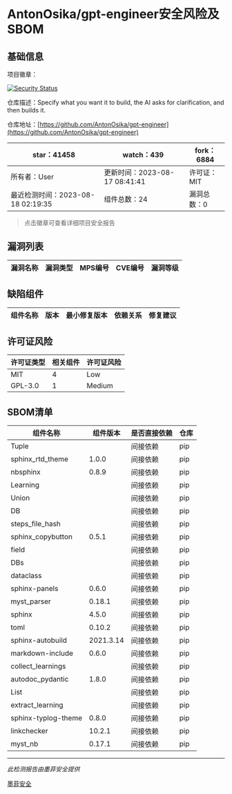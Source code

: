 # AntonOsika/gpt-engineer安全风险及SBOM

## 基础信息

项目徽章：

[![Security Status](https://www.murphysec.com/platform3/v31/badge/1692239750952148992.svg)](https://www.murphysec.com/console/report/1671007100748980224/1692239750952148992)

仓库描述：Specify what you want it to build, the AI asks for clarification, and then builds it.

仓库地址：[https://github.com/AntonOsika/gpt-engineer](https://github.com/AntonOsika/gpt-engineer)

| star：41458 | watch：439 | fork：6884 |
| ----------- | -------------- | ------------ |
| 所有者：User | 更新时间：2023-08-17 08:41:41 | 许可证：MIT |
| 最近检测时间：2023-08-18 02:19:35 | 组件总数：24 | 漏洞总数：0 |

> 点击徽章可查看详细项目安全报告



## 漏洞列表

| 漏洞名称 | 漏洞类型 | MPS编号 | CVE编号 | 漏洞等级 |
| ------- | ------ | ------- | ------ | ----- |





## 缺陷组件

| 组件名称 | 版本 | 最小修复版本 | 依赖关系 | 修复建议 |
| -------- | ---- | ------------ | -------- | -------- |





## 许可证风险

| 许可证类型 | 相关组件 | 许可证风险 |
| ---------- | -------- | ---------- |
|MIT|4|Low|
|GPL-3.0|1|Medium|




## SBOM清单

| 组件名称 | 组件版本 | 是否直接依赖 | 仓库 |
| -------- | -------- | ------------ | ---- |
|Tuple||间接依赖|pip|
|sphinx_rtd_theme|1.0.0|间接依赖|pip|
|nbsphinx|0.8.9|间接依赖|pip|
|Learning||间接依赖|pip|
|Union||间接依赖|pip|
|DB||间接依赖|pip|
|steps_file_hash||间接依赖|pip|
|sphinx_copybutton|0.5.1|间接依赖|pip|
|field||间接依赖|pip|
|DBs||间接依赖|pip|
|dataclass||间接依赖|pip|
|sphinx-panels|0.6.0|间接依赖|pip|
|myst_parser|0.18.1|间接依赖|pip|
|sphinx|4.5.0|间接依赖|pip|
|toml|0.10.2|间接依赖|pip|
|sphinx-autobuild|2021.3.14|间接依赖|pip|
|markdown-include|0.6.0|间接依赖|pip|
|collect_learnings||间接依赖|pip|
|autodoc_pydantic|1.8.0|间接依赖|pip|
|List||间接依赖|pip|
|extract_learning||间接依赖|pip|
|sphinx-typlog-theme|0.8.0|间接依赖|pip|
|linkchecker|10.2.1|间接依赖|pip|
|myst_nb|0.17.1|间接依赖|pip|


------

*此检测报告由墨菲安全提供*

[墨菲安全](www.murphysec.com)